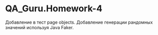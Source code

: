 # QA_Guru.Homework-4

Добавление в тест page objects. 
Добавление генерации рандомных значений используя Java Faker.

